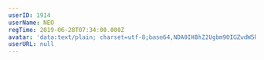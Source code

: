 ```yaml
---
userID: 1914
userName: NEO
regTime: 2019-06-28T07:34:00.000Z
avatar: 'data:text/plain; charset=utf-8;base64,NDA0IHBhZ2Ugbm90IGZvdW5kCg=='
userURL: null
---
```



